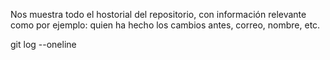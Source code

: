 Nos muestra todo el hostorial del repositorio, con información relevante como por ejemplo: quien ha hecho los cambios antes, correo, nombre, etc.

git log --oneline